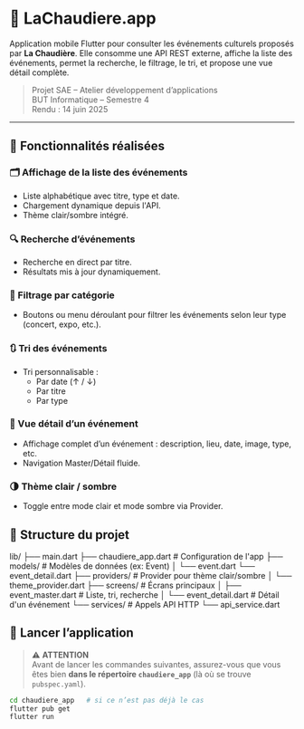 # 📱 LaChaudiere.app

Application mobile Flutter pour consulter les événements culturels proposés par **La Chaudière**. Elle consomme une API REST externe, affiche la liste des événements, permet la recherche, le filtrage, le tri, et propose une vue détail complète.

> Projet SAE – Atelier développement d’applications  
> BUT Informatique – Semestre 4  
> Rendu : 14 juin 2025

---

## 📸 Fonctionnalités réalisées

### 🗂️ Affichage de la liste des événements
- Liste alphabétique avec titre, type et date.
- Chargement dynamique depuis l'API.
- Thème clair/sombre intégré.


### 🔍 Recherche d’événements
- Recherche en direct par titre.
- Résultats mis à jour dynamiquement.



### 🧭 Filtrage par catégorie
- Boutons ou menu déroulant pour filtrer les événements selon leur type (concert, expo, etc.).

### 🔃 Tri des événements
- Tri personnalisable :
  - Par date (↑ / ↓)
  - Par titre
  - Par type

### 📄 Vue détail d’un événement
- Affichage complet d’un événement : description, lieu, date, image, type, etc.
- Navigation Master/Détail fluide.

### 🌗 Thème clair / sombre
- Toggle entre mode clair et mode sombre via Provider.


## 🧱 Structure du projet
lib/
├── main.dart
├── chaudiere_app.dart # Configuration de l'app
├── models/ # Modèles de données (ex: Event)
│ └── event.dart
  └── event_detail.dart
├── providers/ # Provider pour thème clair/sombre
│ └── theme_provider.dart
├── screens/ # Écrans principaux
│ ├── event_master.dart # Liste, tri, recherche
│ └── event_detail.dart # Détail d'un événement
└── services/ # Appels API HTTP
└── api_service.dart


## 🚀 Lancer l’application
> ⚠️ **ATTENTION**  
> Avant de lancer les commandes suivantes, assurez-vous que vous êtes bien **dans le répertoire `chaudiere_app`** (là où se trouve `pubspec.yaml`).
```bash
cd chaudiere_app   # si ce n’est pas déjà le cas
flutter pub get
flutter run


